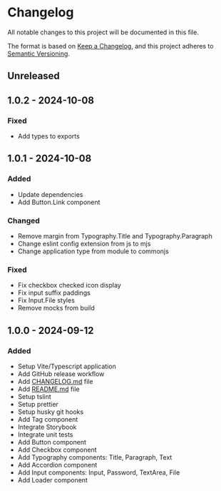 # Changelog

All notable changes to this project will be documented in this file.

The format is based on [Keep a Changelog](https://keepachangelog.com/en/1.0.0/),
and this project adheres to [Semantic Versioning](https://semver.org/spec/v2.0.0.html).

## Unreleased

## 1.0.2 - 2024-10-08
### Fixed
- Add types to exports

## 1.0.1 - 2024-10-08
### Added
- Update dependencies
- Add Button.Link component

### Changed
- Remove margin from Typography.Title and Typography.Paragraph
- Change eslint config extension from js to mjs
- Change application type from module to commonjs

### Fixed
- Fix checkbox checked icon display
- Fix input suffix paddings
- Fix Input.File styles
- Remove mocks from build

## 1.0.0 - 2024-09-12
### Added
- Setup Vite/Typescript application
- Add GitHub release workflow
- Add [CHANGELOG.md](CHANGELOG.md) file
- Add [README.md](README.md) file
- Setup tslint
- Setup prettier
- Setup husky git hooks
- Add Tag component
- Integrate Storybook
- Integrate unit tests
- Add Button component
- Add Checkbox component
- Add Typography components: Title, Paragraph, Text
- Add Accordion component
- Add Input components: Input, Password, TextArea, File
- Add Loader component
